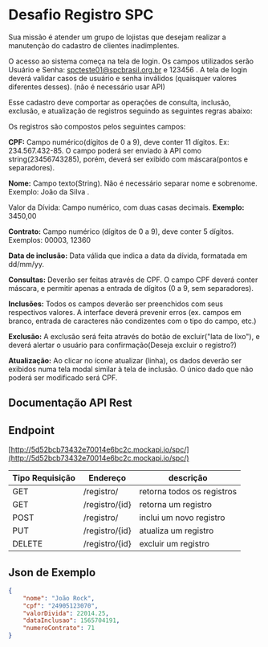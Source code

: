 # Desafio Registro SPC

Sua missão é atender um grupo de lojistas que desejam realizar a manutenção
do cadastro de clientes inadimplentes.

O acesso ao sistema começa na tela de login. Os campos utilizados serão Usuário
e Senha: spcteste01@spcbrasil.org.br e 123456 . A tela de login deverá validar
casos de usuário e senha inválidos (quaisquer valores diferentes desses). (não é necessário usar API)

Esse cadastro deve comportar as operações de consulta, inclusão, exclusão,
e atualização de registros seguindo as seguintes regras abaixo:

Os registros são compostos pelos seguintes campos:

**CPF:** Campo numérico(dígitos de 0 a 9), deve conter 11 dígitos.
Ex: 234.567.432-85. O campo poderá ser enviado à API como string(23456743285),
porém, deverá ser exibido com máscara(pontos e separadores).

**Nome:** Campo texto(String). Não é necessário separar nome e sobrenome.
Exemplo: João da Silva .

Valor da Dívida: Campo numérico, com duas casas decimais. 
**Exemplo:** 3450,00

**Contrato:** Campo numérico (dígitos de 0 a 9), deve conter 5 dígitos.
Exemplos: 00003, 12360

**Data de inclusão:** Data válida que indica a data da dívida, formatada em dd/mm/yy.

**Consultas:** Deverão ser feitas através de CPF. O campo CPF deverá conter máscara,
e permitir apenas a entrada de dígitos (0 a 9, sem separadores).

**Inclusões:** Todos os campos deverão ser preenchidos com seus respectivos valores.
A interface deverá prevenir erros (ex. campos em branco, entrada de caracteres
não condizentes com o tipo do campo, etc.)

**Exclusão:** A exclusão será feita através do botão de excluir("lata de lixo"), e
deverá alertar o usuário para confirmação(Deseja excluir o registro?)

**Atualização:** Ao clicar no ícone atualizar (linha), os dados deverão ser exibidos
numa tela modal similar à tela de inclusão. O único dado que não poderá ser
modificado será CPF.



## Documentação API Rest


## Endpoint
[http://5d52bcb73432e70014e6bc2c.mockapi.io/spc/](http://5d52bcb73432e70014e6bc2c.mockapi.io/spc/)

Tipo Requisição | Endereço | descrição
-----------------|----------|------------------
GET | /registro/ | retorna todos os registros
GET | /registro/{id} | retorna um registro
POST | /registro/ | inclui um novo registro
PUT | /registro/{id} | atualiza um registro
DELETE | /registro/{id} | excluir um registro


## Json de Exemplo

~~~json
{
    "nome": "João Rock",
    "cpf": "24905123070",
    "valorDivida": 22014.25,
    "dataInclusao": 1565704191,
    "numeroContrato": 71
}
~~~

